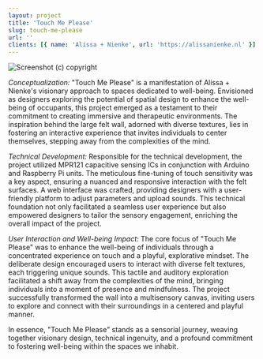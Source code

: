 ```yaml
---
layout: project
title: 'Touch Me Please'
slug: touch-me-please
url: ''
clients: [{ name: 'Alissa + Nienke', url: 'https://alissanienke.nl' }]
---
```


![Screenshot](./touch-me-please.png)
(c) copyright

*Conceptualization:*
"Touch Me Please" is a manifestation of Alissa + Nienke's visionary approach to spaces dedicated to well-being. Envisioned as designers exploring the potential of spatial design to enhance the well-being of occupants, this project emerged as a testament to their commitment to creating immersive and therapeutic environments. The inspiration behind the large felt wall, adorned with diverse textures, lies in fostering an interactive experience that invites individuals to center themselves, stepping away from the complexities of the mind.

*Technical Development:*
Responsible for the technical development, the project utilized MPR121 capacitive sensing ICs in conjunction with Arduino and Raspberry Pi units. The meticulous fine-tuning of touch sensitivity was a key aspect, ensuring a nuanced and responsive interaction with the felt surfaces. A web interface was crafted, providing designers with a user-friendly platform to adjust parameters and upload sounds. This technical foundation not only facilitated a seamless user experience but also empowered designers to tailor the sensory engagement, enriching the overall impact of the project.

*User Interaction and Well-being Impact:*
The core focus of "Touch Me Please" was to enhance the well-being of individuals through a concentrated experience on touch and a playful, explorative mindset. The deliberate design encouraged users to interact with diverse felt textures, each triggering unique sounds. This tactile and auditory exploration facilitated a shift away from the complexities of the mind, bringing individuals into a moment of presence and mindfulness. The project successfully transformed the wall into a multisensory canvas, inviting users to explore and connect with their surroundings in a centered and playful manner.

In essence, "Touch Me Please" stands as a sensorial journey, weaving together visionary design, technical ingenuity, and a profound commitment to fostering well-being within the spaces we inhabit.
